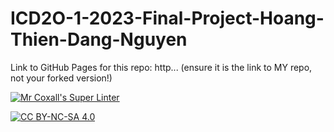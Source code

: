 # ICD2O-1-2023-Final-Project-Hoang-Thien-Dang-Nguyen

Link to GitHub Pages for this repo: http...
(ensure it is the link to MY repo, not your forked version!)

[![Mr Coxall's Super Linter](https://github.com/<OWNER>/<REPOSITORY>/workflows/Mr%20Coxall's%20Super%20Linter/badge.svg)](https://github.com/<OWNER>/<REPOSITORY>/actions)

[![CC BY-NC-SA 4.0](https://img.shields.io/badge/License-CC%20BY--NC--SA%204.0-blue.svg)](./LICENSE)
